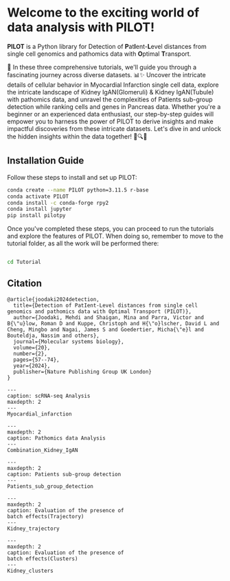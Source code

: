 
# Welcome to the exciting world of data analysis with PILOT!

**PILOT** is a Python library for Detection of **P**at**I**ent-**L**evel distances from single cell genomics and pathomics data with **O**ptimal **T**ransport.

🚀 In these three comprehensive tutorials, we'll guide you through a fascinating journey across diverse datasets. 📊✨ Uncover the intricate details of cellular behavior in Myocardial Infarction single cell data, explore the intricate landscape of Kidney IgAN(Glomeruli) & Kidney IgAN(Tubule) with pathomics data, and unravel the complexities of Patients sub-group detection while ranking cells and genes in Pancreas data. Whether you're a beginner or an experienced data enthusiast, our step-by-step guides will empower you to harness the power of PILOT to derive insights and make impactful discoveries from these intricate datasets. Let's dive in and unlock the hidden insights within the data together! 🧬🔍💡


## Installation Guide

Follow these steps to install and set up PILOT:

```bash
conda create --name PILOT python=3.11.5 r-base
conda activate PILOT
conda install -c conda-forge rpy2
conda install jupyter
pip install pilotpy
```
Once you've completed these steps, you can proceed to run the tutorials and explore the features of PILOT. 
When doing so, remember to move to the tutorial folder, as all the work will be performed there:
```bash

cd Tutorial


```


## Citation
```
@article{joodaki2024detection,
  title={Detection of PatIent-Level distances from single cell genomics and pathomics data with Optimal Transport (PILOT)},
  author={Joodaki, Mehdi and Shaigan, Mina and Parra, Victor and B{\"u}low, Roman D and Kuppe, Christoph and H{\"o}lscher, David L and Cheng, Mingbo and Nagai, James S and Goedertier, Micha{\"e}l and Bouteldja, Nassim and others},
  journal={Molecular systems biology},
  volume={20},
  number={2},
  pages={57--74},
  year={2024},
  publisher={Nature Publishing Group UK London}
}
```



```{toctree}
---
caption: scRNA-seq Analysis
maxdepth: 2
---
Myocardial_infarction
```

```{toctree}
---
maxdepth: 2
caption: Pathomics data Analysis
---
Combination_Kidney_IgAN
```

```{toctree}
---
maxdepth: 2
caption: Patients sub-group detection
---
Patients_sub_group_detection
```

```{toctree}
---
maxdepth: 2
caption: Evaluation of the presence of
batch effects(Trajectory)
---
Kidney_trajectory
```
```{toctree}
---
maxdepth: 2
caption: Evaluation of the presence of
batch effects(Clusters)
---
Kidney_clusters
```
